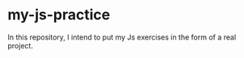 # my-js-practice
In this repository, I intend to put my Js exercises in the form of a real project.
